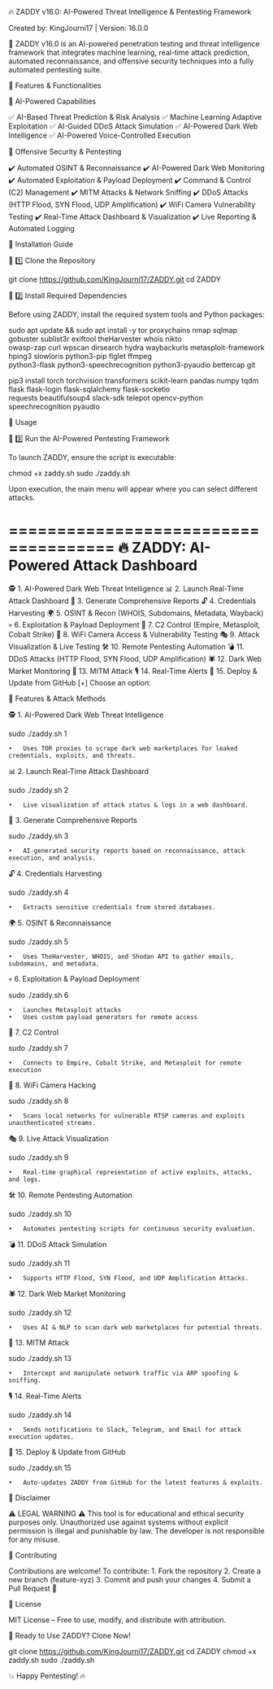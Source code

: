 🔥 ZADDY v16.0: AI-Powered Threat Intelligence & Pentesting Framework

Created by: KingJourni17 | Version: 16.0.0

🚀 ZADDY v16.0 is an AI-powered penetration testing and threat intelligence framework that integrates machine learning, real-time attack prediction, automated reconnaissance, and offensive security techniques into a fully automated pentesting suite.

📌 Features & Functionalities

🔹 AI-Powered Capabilities

✅ AI-Based Threat Prediction & Risk Analysis
✅ Machine Learning Adaptive Exploitation
✅ AI-Guided DDoS Attack Simulation
✅ AI-Powered Dark Web Intelligence
✅ AI-Powered Voice-Controlled Execution

🔹 Offensive Security & Pentesting

✔️ Automated OSINT & Reconnaissance
✔️ AI-Powered Dark Web Monitoring
✔️ Automated Exploitation & Payload Deployment
✔️ Command & Control (C2) Management
✔️ MITM Attacks & Network Sniffing
✔️ DDoS Attacks (HTTP Flood, SYN Flood, UDP Amplification)
✔️ WiFi Camera Vulnerability Testing
✔️ Real-Time Attack Dashboard & Visualization
✔️ Live Reporting & Automated Logging

📌 Installation Guide

🔹 1️⃣ Clone the Repository

git clone https://github.com/KingJourni17/ZADDY.git
cd ZADDY

🔹 2️⃣ Install Required Dependencies

Before using ZADDY, install the required system tools and Python packages:

sudo apt update && sudo apt install -y tor proxychains nmap sqlmap gobuster sublist3r exiftool theHarvester whois nikto \
owasp-zap curl wpscan dirsearch hydra waybackurls metasploit-framework hping3 slowloris python3-pip figlet ffmpeg \
python3-flask python3-speechrecognition python3-pyaudio bettercap git

pip3 install torch torchvision transformers scikit-learn pandas numpy tqdm flask flask-login flask-sqlalchemy flask-socketio \
requests beautifulsoup4 slack-sdk telepot opencv-python speechrecognition pyaudio

📌 Usage

🔹 3️⃣ Run the AI-Powered Pentesting Framework

To launch ZADDY, ensure the script is executable:

chmod +x zaddy.sh
sudo ./zaddy.sh

Upon execution, the main menu will appear where you can select different attacks.

=====================================
🔥 ZADDY: AI-Powered Attack Dashboard  
=====================================
🕵️  1. AI-Powered Dark Web Threat Intelligence
📊  2. Launch Real-Time Attack Dashboard
📄  3. Generate Comprehensive Reports
🔓  4. Credentials Harvesting
🌍  5. OSINT & Recon (WHOIS, Subdomains, Metadata, Wayback)
💀  6. Exploitation & Payload Deployment
🐉  7. C2 Control (Empire, Metasploit, Cobalt Strike)
📡  8. WiFi Camera Access & Vulnerability Testing
🎭  9. Attack Visualization & Live Testing
🛠  10. Remote Pentesting Automation
💣  11. DDoS Attacks (HTTP Flood, SYN Flood, UDP Amplification)
🕷️  12. Dark Web Market Monitoring
📡  13. MITM Attack
🎙️  14. Real-Time Alerts
📡  15. Deploy & Update from GitHub
[+] Choose an option: 

📌 Features & Attack Methods

🕵️ 1. AI-Powered Dark Web Threat Intelligence

sudo ./zaddy.sh 1

	•	Uses TOR proxies to scrape dark web marketplaces for leaked credentials, exploits, and threats.

📊 2. Launch Real-Time Attack Dashboard

sudo ./zaddy.sh 2

	•	Live visualization of attack status & logs in a web dashboard.

📄 3. Generate Comprehensive Reports

sudo ./zaddy.sh 3

	•	AI-generated security reports based on reconnaissance, attack execution, and analysis.

🔓 4. Credentials Harvesting

sudo ./zaddy.sh 4

	•	Extracts sensitive credentials from stored databases.

🌍 5. OSINT & Reconnaissance

sudo ./zaddy.sh 5

	•	Uses TheHarvester, WHOIS, and Shodan API to gather emails, subdomains, and metadata.

💀 6. Exploitation & Payload Deployment

sudo ./zaddy.sh 6

	•	Launches Metasploit attacks
	•	Uses custom payload generators for remote access

🐉 7. C2 Control

sudo ./zaddy.sh 7

	•	Connects to Empire, Cobalt Strike, and Metasploit for remote execution

📡 8. WiFi Camera Hacking

sudo ./zaddy.sh 8

	•	Scans local networks for vulnerable RTSP cameras and exploits unauthenticated streams.

🎭 9. Live Attack Visualization

sudo ./zaddy.sh 9

	•	Real-time graphical representation of active exploits, attacks, and logs.

🛠 10. Remote Pentesting Automation

sudo ./zaddy.sh 10

	•	Automates pentesting scripts for continuous security evaluation.

💣 11. DDoS Attack Simulation

sudo ./zaddy.sh 11

	•	Supports HTTP Flood, SYN Flood, and UDP Amplification Attacks.

🕷️ 12. Dark Web Market Monitoring

sudo ./zaddy.sh 12

	•	Uses AI & NLP to scan dark web marketplaces for potential threats.

📡 13. MITM Attack

sudo ./zaddy.sh 13

	•	Intercept and manipulate network traffic via ARP spoofing & sniffing.

🎙️ 14. Real-Time Alerts

sudo ./zaddy.sh 14

	•	Sends notifications to Slack, Telegram, and Email for attack execution updates.

📡 15. Deploy & Update from GitHub

sudo ./zaddy.sh 15

	•	Auto-updates ZADDY from GitHub for the latest features & exploits.

📌 Disclaimer

⚠️ LEGAL WARNING ⚠️
This tool is for educational and ethical security purposes only. Unauthorized use against systems without explicit permission is illegal and punishable by law. The developer is not responsible for any misuse.

📌 Contributing

Contributions are welcome!
To contribute:
	1.	Fork the repository
	2.	Create a new branch (feature-xyz)
	3.	Commit and push your changes
	4.	Submit a Pull Request 🚀

📄 License

MIT License – Free to use, modify, and distribute with attribution.

🚀 Ready to Use ZADDY? Clone Now!

git clone https://github.com/KingJourni17/ZADDY.git
cd ZADDY
chmod +x zaddy.sh
sudo ./zaddy.sh

💥 Happy Pentesting! 🔥
